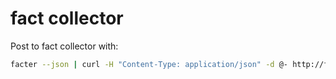 fact collector
========

Post to fact collector with:
```bash
facter --json | curl -H "Content-Type: application/json" -d @- http://facts.whilefork.com
```

